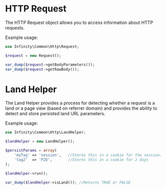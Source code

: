 HTTP Request
=====================

The HTTP Request object allows you to access information about HTTP requests.

Example usage:

```php
use Infinity\Common\Http\Request;

$request = new Request();

var_dump($request->getBodyParameters());
var_dump($request->getRawBody());

```

Land Helper
=====================

The Land Helper provides a process for detecting whether a request is
a land or a page view (based on referrer domain) and provides the ability
to detect and store persisted land URL parameters.

Example usage:

```php
use Infinity\Common\Http\LandHelper;

$landHelper = new LandHelper();

$persistParams = array(
    'myTag' => 'session',   //Stores this in a cookie for the session.
    'tag2'  => 'P2D',       //Stores this in a cookie for 2 days
);

$landHelper->run();

var_dump($landHelper->isLand()); //Returns TRUE or FALSE

```
